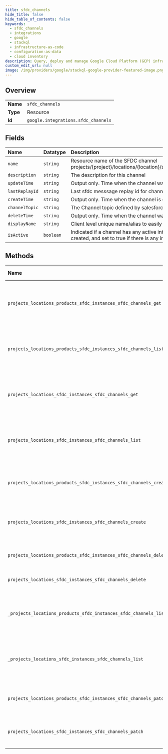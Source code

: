 ```yaml
---
title: sfdc_channels
hide_title: false
hide_table_of_contents: false
keywords:
  - sfdc_channels
  - integrations
  - google    
  - stackql
  - infrastructure-as-code
  - configuration-as-data
  - cloud inventory
description: Query, deploy and manage Google Cloud Platform (GCP) infrastructure and resources using SQL
custom_edit_url: null
image: /img/providers/google/stackql-google-provider-featured-image.png
---
```

  
    

## Overview
<table><tbody>
<tr><td><b>Name</b></td><td><code>sfdc_channels</code></td></tr>
<tr><td><b>Type</b></td><td>Resource</td></tr>
<tr><td><b>Id</b></td><td><code>google.integrations.sfdc_channels</code></td></tr>
</tbody></table>

## Fields
| Name | Datatype | Description |
|:-----|:---------|:------------|
| `name` | `string` | Resource name of the SFDC channel projects/&#123;project&#125;/locations/&#123;location&#125;/sfdcInstances/&#123;sfdc_instance&#125;/sfdcChannels/&#123;sfdc_channel&#125;. |
| `description` | `string` | The description for this channel |
| `updateTime` | `string` | Output only. Time when the channel was last updated |
| `lastReplayId` | `string` | Last sfdc messsage replay id for channel |
| `createTime` | `string` | Output only. Time when the channel is created |
| `channelTopic` | `string` | The Channel topic defined by salesforce once an channel is opened |
| `deleteTime` | `string` | Output only. Time when the channel was deleted. Empty if not deleted. |
| `displayName` | `string` | Client level unique name/alias to easily reference a channel. |
| `isActive` | `boolean` | Indicated if a channel has any active integrations referencing it. Set to false when the channel is created, and set to true if there is any integration published with the channel configured in it. |
## Methods
| Name | Accessible by | Required Params | Description |
|:-----|:--------------|:----------------|:------------|
| `projects_locations_products_sfdc_instances_sfdc_channels_get` | `SELECT` | `locationsId, productsId, projectsId, sfdcChannelsId, sfdcInstancesId` | Gets an sfdc channel. If the channel doesn't exist, Code.NOT_FOUND exception will be thrown. |
| `projects_locations_products_sfdc_instances_sfdc_channels_list` | `SELECT` | `locationsId, productsId, projectsId, sfdcInstancesId` | Lists all sfdc channels that match the filter. Restrict to sfdc channels belonging to the current client only. |
| `projects_locations_sfdc_instances_sfdc_channels_get` | `SELECT` | `locationsId, projectsId, sfdcChannelsId, sfdcInstancesId` | Gets an sfdc channel. If the channel doesn't exist, Code.NOT_FOUND exception will be thrown. |
| `projects_locations_sfdc_instances_sfdc_channels_list` | `SELECT` | `locationsId, projectsId, sfdcInstancesId` | Lists all sfdc channels that match the filter. Restrict to sfdc channels belonging to the current client only. |
| `projects_locations_products_sfdc_instances_sfdc_channels_create` | `INSERT` | `locationsId, productsId, projectsId, sfdcInstancesId` | Creates an sfdc channel record. Store the sfdc channel in Spanner. Returns the sfdc channel. |
| `projects_locations_sfdc_instances_sfdc_channels_create` | `INSERT` | `locationsId, projectsId, sfdcInstancesId` | Creates an sfdc channel record. Store the sfdc channel in Spanner. Returns the sfdc channel. |
| `projects_locations_products_sfdc_instances_sfdc_channels_delete` | `DELETE` | `locationsId, productsId, projectsId, sfdcChannelsId, sfdcInstancesId` | Deletes an sfdc channel. |
| `projects_locations_sfdc_instances_sfdc_channels_delete` | `DELETE` | `locationsId, projectsId, sfdcChannelsId, sfdcInstancesId` | Deletes an sfdc channel. |
| `_projects_locations_products_sfdc_instances_sfdc_channels_list` | `EXEC` | `locationsId, productsId, projectsId, sfdcInstancesId` | Lists all sfdc channels that match the filter. Restrict to sfdc channels belonging to the current client only. |
| `_projects_locations_sfdc_instances_sfdc_channels_list` | `EXEC` | `locationsId, projectsId, sfdcInstancesId` | Lists all sfdc channels that match the filter. Restrict to sfdc channels belonging to the current client only. |
| `projects_locations_products_sfdc_instances_sfdc_channels_patch` | `EXEC` | `locationsId, productsId, projectsId, sfdcChannelsId, sfdcInstancesId` | Updates an sfdc channel. Updates the sfdc channel in spanner. Returns the sfdc channel. |
| `projects_locations_sfdc_instances_sfdc_channels_patch` | `EXEC` | `locationsId, projectsId, sfdcChannelsId, sfdcInstancesId` | Updates an sfdc channel. Updates the sfdc channel in spanner. Returns the sfdc channel. |
